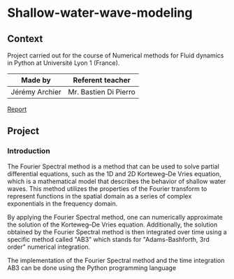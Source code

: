 # Shallow-water-wave-modeling
## Context
Project carried out for the course of Numerical methods for Fluid dynamics in Python at Université Lyon 1 (France).

| Made by | Referent teacher | 
| ------------- |:-------------:|
| Jérémy Archier | Mr. Bastien Di Pierro |


[Report](Report/Report_CombustionForPropulsion_PracticalSession1_Archier_Bourakkadi.pdf)


## Project
### Introduction
The Fourier Spectral method is a method that can be used to solve partial differential equations, such as the 1D and 2D Korteweg–De Vries equation, which is a mathematical model that describes the behavior of shallow water waves. This method utilizes the properties of the Fourier transform to represent functions in the spatial domain as a series of complex exponentials in the frequency domain.

By applying the Fourier Spectral method, one can numerically approximate the solution of the Korteweg–De Vries equation. Additionally, the solution obtained by the Fourier Spectral method is then integrated over time using a specific method called "AB3" which stands for "Adams-Bashforth, 3rd order" numerical integration.

The implementation of the Fourier Spectral method and the time integration AB3 can be done using the Python programming language
